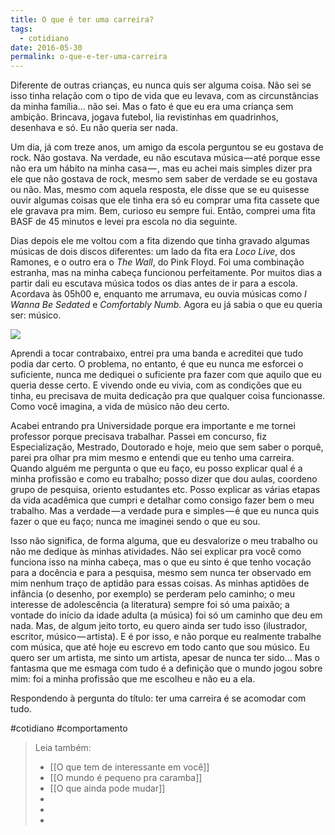```yaml
---
title: O que é ter uma carreira?
tags:
  - cotidiano
date: 2016-05-30
permalink: o-que-e-ter-uma-carreira
---
```

Diferente de outras crianças, eu nunca quis ser alguma coisa. Não sei se isso tinha relação com o tipo de vida que eu levava, com as circunstâncias da minha família… não sei. Mas o fato é que eu era uma criança sem ambição. Brincava, jogava futebol, lia revistinhas em quadrinhos, desenhava e só. Eu não queria ser nada.

Um dia, já com treze anos, um amigo da escola perguntou se eu gostava de rock. Não gostava. Na verdade, eu não escutava música — até porque esse não era um hábito na minha casa — , mas eu achei mais simples dizer pra ele que não gostava de rock, mesmo sem saber de verdade se eu gostava ou não. Mas, mesmo com aquela resposta, ele disse que se eu quisesse ouvir algumas coisas que ele tinha era só eu comprar uma fita cassete que ele gravava pra mim. Bem, curioso eu sempre fui. Então, comprei uma fita BASF de 45 minutos e levei pra escola no dia seguinte.

Dias depois ele me voltou com a fita dizendo que tinha gravado algumas músicas de dois discos diferentes: um lado da fita era _Loco Live_, dos Ramones, e o outro era o _The Wall_, do Pink Floyd. Foi uma combinação estranha, mas na minha cabeça funcionou perfeitamente. Por muitos dias a partir dali eu escutava música todos os dias antes de ir para a escola. Acordava às 05h00 e, enquanto me arrumava, eu ouvia músicas como _I Wanna Be Sedated_ e _Comfortably Numb._ Agora eu já sabia o que eu queria ser: músico.

![](https://cdn-images-1.medium.com/max/600/1*rEu8HQcNw6wcFUGkrVCXgA.jpeg)

Aprendi a tocar contrabaixo, entrei pra uma banda e acreditei que tudo podia dar certo. O problema, no entanto, é que eu nunca me esforcei o suficiente, nunca me dediquei o suficiente pra fazer com que aquilo que eu queria desse certo. E vivendo onde eu vivia, com as condições que eu tinha, eu precisava de muita dedicação pra que qualquer coisa funcionasse. Como você imagina, a vida de músico não deu certo.

Acabei entrando pra Universidade porque era importante e me tornei professor porque precisava trabalhar. Passei em concurso, fiz Especialização, Mestrado, Doutorado e hoje, meio que sem saber o porquê, parei pra olhar pra mim mesmo e entendi que eu tenho uma carreira. Quando alguém me pergunta o que eu faço, eu posso explicar qual é a minha profissão e como eu trabalho; posso dizer que dou aulas, coordeno grupo de pesquisa, oriento estudantes etc. Posso explicar as várias etapas da vida acadêmica que cumpri e detalhar como consigo fazer bem o meu trabalho. Mas a verdade — a verdade pura e simples — é que eu nunca quis fazer o que eu faço; nunca me imaginei sendo o que eu sou.

Isso não significa, de forma alguma, que eu desvalorize o meu trabalho ou não me dedique às minhas atividades. Não sei explicar pra você como funciona isso na minha cabeça, mas o que eu sinto é que tenho vocação para a docência e para a pesquisa, mesmo sem nunca ter observado em mim nenhum traço de aptidão para essas coisas. As minhas aptidões de infância (o desenho, por exemplo) se perderam pelo caminho; o meu interesse de adolescência (a literatura) sempre foi só uma paixão; a vontade do início da idade adulta (a música) foi só um caminho que deu em nada. Mas, de algum jeito torto, eu quero ainda ser tudo isso (ilustrador, escritor, músico — artista). E é por isso, e não porque eu realmente trabalhe com música, que até hoje eu escrevo em todo canto que sou músico. Eu quero ser um artista, me sinto um artista, apesar de nunca ter sido… Mas o fantasma que me esmaga com tudo é a definição que o mundo jogou sobre mim: foi a minha profissão que me escolheu e não eu a ela.

Respondendo à pergunta do título: ter uma carreira é se acomodar com tudo.


#cotidiano #comportamento

> Leia também:
> - [[O que tem de interessante em você]]
> - [[O mundo é pequeno pra caramba]]
> - [[O que ainda pode mudar]]
> -
> -
> -